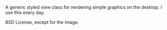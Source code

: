 
A generic styled view class for rendering simple graphics on the desktop. I use this every day.

BSD License, except for the image.
